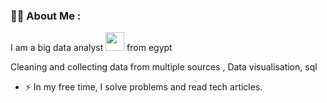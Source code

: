 ### :woman_technologist: About Me :

I am a big data analyst <img src="https://media.giphy.com/media/WUlplcMpOCEmTGBtBW/giphy.gif" width="30"> from egypt

Cleaning and collecting data from multiple sources , Data visualisation, sql 

- :zap: In my free time, I solve problems  and read tech articles.

